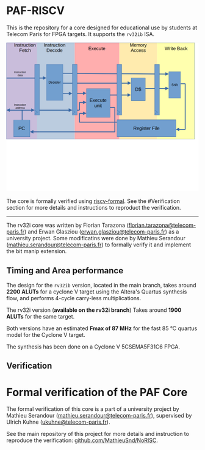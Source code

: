 # PAF-RISCV

This is the repository for a core designed for educational use by students at Telecom Paris for FPGA targets. It supports the `rv32ib` ISA.

![block diagram](./diag.png)


The core is formally verified using [riscv-formal](https://github.com/YosysHQ/riscv-formal). See the #Verification section for more details and instructions to reproduct the verification.

---

The rv32i core was written by Florian Tarazona (florian.tarazona@telecom-paris.fr) and Erwan Glasziou (erwan.glasziou@telecom-paris.fr) as a university project. Some modificatins were done by Mathieu Serandour (mathieu.serandour@telecom-paris.fr) to formally verify it and implement the bit manip extension.


## Timing and Area performance

The design for the `rv32ib` version, located in the main branch, takes around __2200 ALUTs__ for a cyclone V target using the Altera's Quartus synthesis flow, and performs 4-cycle carry-less multiplications. 


The rv32i version (__available on the rv32i branch__) Takes around __1900 ALUTs__ for the same target.


Both versions have an estimated __Fmax of 87 MHz__ for the fast 85 °C quartus model for the Cyclone V target. 

The synthesis has been done on a Cyclone V 5CSEMA5F31C6 FPGA.




## Verification
# Formal verification of the PAF Core

The formal verification of this core is a part of a university project by Mathieu Serandour (mathieu.serandour@telecom-paris.fr), supervised by Ulrich Kuhne (ukuhne@telecom-paris.fr). 


See the main repository of this project for more details and instruction to reproduce the verification: [github.com/MathieuSnd/NoRISC](https://github.com/MathieuSnd/NoRISC).

